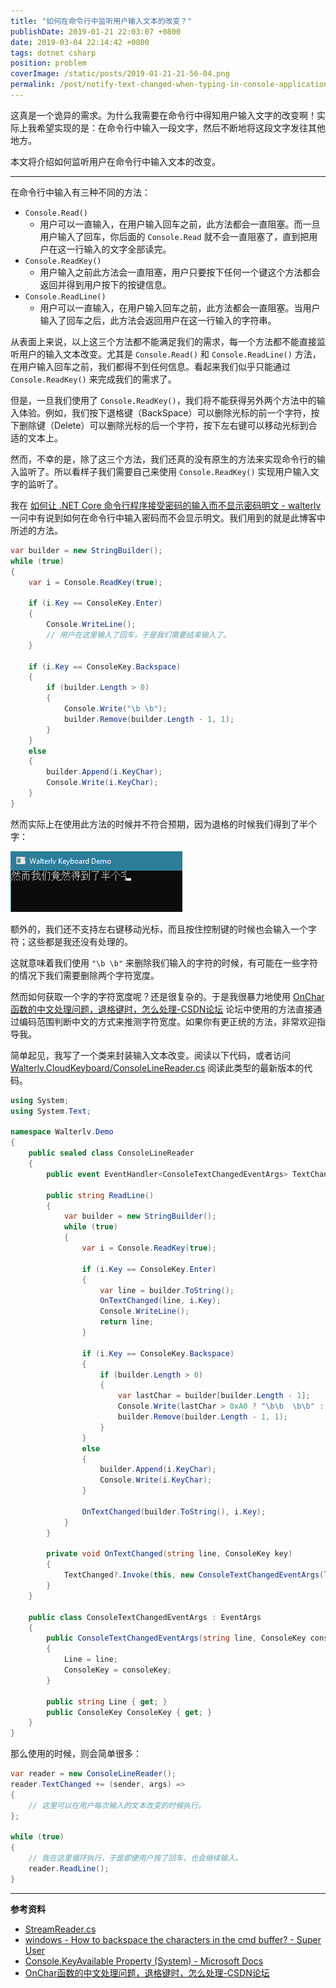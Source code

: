 ```yaml
---
title: "如何在命令行中监听用户输入文本的改变？"
publishDate: 2019-01-21 22:03:07 +0800
date: 2019-03-04 22:14:42 +0800
tags: dotnet csharp
position: problem
coverImage: /static/posts/2019-01-21-21-56-04.png
permalink: /post/notify-text-changed-when-typing-in-console-application.html
---
```


这真是一个诡异的需求。为什么我需要在命令行中得知用户输入文字的改变啊！实际上我希望实现的是：在命令行中输入一段文字，然后不断地将这段文字发往其他地方。

本文将介绍如何监听用户在命令行中输入文本的改变。

---

在命令行中输入有三种不同的方法：

- `Console.Read()`
    - 用户可以一直输入，在用户输入回车之前，此方法都会一直阻塞。而一旦用户输入了回车，你后面的 `Console.Read` 就不会一直阻塞了，直到把用户在这一行输入的文字全部读完。
- `Console.ReadKey()`
    - 用户输入之前此方法会一直阻塞，用户只要按下任何一个键这个方法都会返回并得到用户按下的按键信息。
- `Console.ReadLine()`
    - 用户可以一直输入，在用户输入回车之前，此方法都会一直阻塞。当用户输入了回车之后，此方法会返回用户在这一行输入的字符串。

从表面上来说，以上这三个方法都不能满足我们的需求，每一个方法都不能直接监听用户的输入文本改变。尤其是 `Console.Read()` 和 `Console.ReadLine()` 方法，在用户输入回车之前，我们都得不到任何信息。看起来我们似乎只能通过 `Console.ReadKey()` 来完成我们的需求了。

但是，一旦我们使用了 `Console.ReadKey()`，我们将不能获得另外两个方法中的输入体验。例如，我们按下退格键（BackSpace）可以删除光标的前一个字符，按下删除键（Delete）可以删除光标的后一个字符，按下左右键可以移动光标到合适的文本上。

然而，不幸的是，除了这三个方法，我们还真的没有原生的方法来实现命令行的输入监听了。所以看样子我们需要自己来使用 `Console.ReadKey()` 实现用户输入文字的监听了。

我在 [如何让 .NET Core 命令行程序接受密码的输入而不显示密码明文 - walterlv](/post/input-password-with-mask-in-cli) 一问中有说到如何在命令行中输入密码而不会显示明文。我们用到的就是此博客中所述的方法。

```csharp
var builder = new StringBuilder();
while (true)
{
    var i = Console.ReadKey(true);

    if (i.Key == ConsoleKey.Enter)
    {
        Console.WriteLine();
        // 用户在这里输入了回车，于是我们需要结束输入了。
    }

    if (i.Key == ConsoleKey.Backspace)
    {
        if (builder.Length > 0)
        {
            Console.Write("\b \b");
            builder.Remove(builder.Length - 1, 1);
        }
    }
    else
    {
        builder.Append(i.KeyChar);
        Console.Write(i.KeyChar);
    }
}
```

然而实际上在使用此方法的时候并不符合预期，因为退格的时候我们得到了半个字：

![我们得到了半个字](/static/posts/2019-01-21-21-56-04.png)

额外的，我们还不支持左右键移动光标，而且按住控制键的时候也会输入一个字符；这些都是我还没有处理的。

这就意味着我们使用 `"\b \b"` 来删除我们输入的字符的时候，有可能在一些字符的情况下我们需要删除两个字符宽度。

然而如何获取一个字的字符宽度呢？还是很复杂的。于是我很暴力地使用 [OnChar函数的中文处理问题，退格键时，怎么处理-CSDN论坛](https://bbs.csdn.net/topics/390088904) 论坛中使用的方法直接通过编码范围判断中文的方式来推测字符宽度。如果你有更正统的方法，非常欢迎指导我。

简单起见，我写了一个类来封装输入文本改变。阅读以下代码，或者访问 [Walterlv.CloudKeyboard/ConsoleLineReader.cs](https://github.com/walterlv/Walterlv.CloudKeyboard/blob/master/CloudKeybaord.Cli/ConsoleLineReader.cs) 阅读此类型的最新版本的代码。

```csharp
using System;
using System.Text;

namespace Walterlv.Demo
{
    public sealed class ConsoleLineReader
    {
        public event EventHandler<ConsoleTextChangedEventArgs> TextChanged;

        public string ReadLine()
        {
            var builder = new StringBuilder();
            while (true)
            {
                var i = Console.ReadKey(true);

                if (i.Key == ConsoleKey.Enter)
                {
                    var line = builder.ToString();
                    OnTextChanged(line, i.Key);
                    Console.WriteLine();
                    return line;
                }

                if (i.Key == ConsoleKey.Backspace)
                {
                    if (builder.Length > 0)
                    {
                        var lastChar = builder[builder.Length - 1];
                        Console.Write(lastChar > 0xA0 ? "\b\b  \b\b" : "\b \b");
                        builder.Remove(builder.Length - 1, 1);
                    }
                }
                else
                {
                    builder.Append(i.KeyChar);
                    Console.Write(i.KeyChar);
                }

                OnTextChanged(builder.ToString(), i.Key);
            }
        }

        private void OnTextChanged(string line, ConsoleKey key)
        {
            TextChanged?.Invoke(this, new ConsoleTextChangedEventArgs(line, key));
        }
    }

    public class ConsoleTextChangedEventArgs : EventArgs
    {
        public ConsoleTextChangedEventArgs(string line, ConsoleKey consoleKey)
        {
            Line = line;
            ConsoleKey = consoleKey;
        }

        public string Line { get; }
        public ConsoleKey ConsoleKey { get; }
    }
}
```

那么使用的时候，则会简单很多：

```csharp
var reader = new ConsoleLineReader();
reader.TextChanged += (sender, args) =>
{
    // 这里可以在用户每次输入的文本改变的时候执行。
};

while (true)
{
    // 我在这里循环执行，于是即便用户按了回车，也会继续输入。
    reader.ReadLine();
}
```

---

**参考资料**

- [StreamReader.cs](https://source.dot.net/#System.Private.CoreLib/shared/System/IO/StreamReader.cs,ef2abdf7bd65b2ec)
- [windows - How to backspace the characters in the cmd buffer? - Super User](https://superuser.com/questions/863031/how-to-backspace-the-characters-in-the-cmd-buffer)
- [Console.KeyAvailable Property (System) - Microsoft Docs](https://docs.microsoft.com/en-us/dotnet/api/system.console.keyavailable)
- [OnChar函数的中文处理问题，退格键时，怎么处理-CSDN论坛](https://bbs.csdn.net/topics/390088904)


